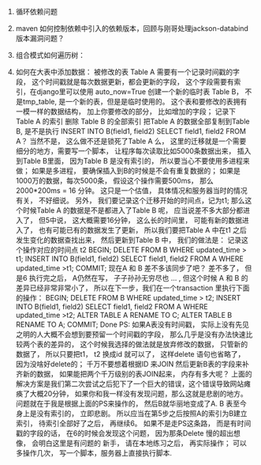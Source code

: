 1. 循环依赖问题

2. maven 如何控制依赖中引入的依赖版本，回顾与刚哥处理jackson-databind版本漏洞问题？

3. 组合模式如何遍历树：

4. 如何在大表中添加数据：
    被修改的表 Table A 需要有一个记录时间戳的字段， 这个时间戳就是每次数据更新，都会更新的字段， 这个字段需要有索引，在django里可以使用 auto_now=True
创建一个新的临时表 Table B， 不是tmp_table, 是一个新的表，但是是临时使用的。 这个表和要修改的表拥有一模一样的数据结构， 加上你要修改的部分， 比如增加的字段；
记录下Table A 的索引
删除 Table B 的全部索引
把Table A 的数据全部复制到Table B, 是不是执行 INSERT INTO B(field1, field2) SELECT field1, field2 FROM A？ 当然不是， 这么做不还是锁死了Table A 么， 这里的迁移就是一个需要细分的地方，需要写一个脚本， 让程序每次读取比如5000条数据出来， 插入到Table B里面， 因为Table B 是没有索引的， 所以要当心不要使用多进程来做； 如果是多进程， 要确保插入到B的时候是不会有重复数据的； 如果是1000万的数据，每次5000条， 假设这个操作需要500ms， 那么 2000*200ms = 16 分钟。 这只是一个估值， 具体情况和服务器当时的情况有关， 不好细说。 另外， 我们要记录这个迁移开始的时间点，记为t1;
那么这个时候Table A 的数据是不是都进入了Table B 呢， 应当说差不多大部分都进入了， 但5中说， 这大概需要16分钟， 这么长的时间里， 可能有新的数据进入了， 也有可能已有的数据发生了更新， 所以我们要把Table A 中在t1 之后发生变化的数据查找出来， 然后更新到Table B 中， 我们的做法是：
记录这个操作对应的时间点 t2
BEGIN;
DELETE FROM B WHERE updated_time > t1;
INSERT INTO B(field1, field2) SELECT field1, field2 FROM A WHERE updated_time >t1;
COMMIT;
现在A 和 B 差不多该同步了吧？ 差不多了， 但是6 执行完之后， A仍然在写， 子子孙孙无穷尽也 … , 但这个时候 A 和 B 的差异已经非常非常小了， 所以在下一步，我们在一个transaction 里执行下面的操作：
BEGIN;
DELETE FROM B WHERE updated_time > t2;
INSERT INTO B(field1, field2) SELECT field1, field2 FROM A WHERE updated_time >t2;
ALTER TABLE A RENAME TO C;
ALTER TABLE B RENAME TO A;
COMMIT;
Done
PS: 如果A表没有时间戳， 实际上没有先见之明的人大概不会想到要预留一个时间戳的字段， 那么几乎是没有办法快速比较两个表的差异的， 这个时候我选择的做法就是放弃修改的数据， 只管新的数据了， 所以只要把t1， t2 换成id 就可以了， 这样delete 语句也省略了， 因为没啥好delete的；
千万不要想着根据ID 来JOIN 然后更新B表的字段来补齐新的数据， 如果能把两个千万级别的表JOIN起来， 内存有多大呢？
上面的解决方案是我们第二次尝试之后犯下了一个巨大的错误，这个错误导致网站瘫痪了大概20分钟， 如果你和我一样没有发现问题，那么这就是悲剧的地方。 问题就在于我是根据上面的PS来操作的， 然后B就华丽地变成了A. B 表至今身上是没有索引的， 立即悲剧。 所以应当在第5步之后按照A的索引为B建立索引， 待索引全部好了之后， 再继续6。 如果不是走PS这条路， 而是有时间戳的字段的话， 在6的时候会发现这个问题， 因为那条Delete 慢的超出想像， 会明白这里是有问题的
新手， 请在本地练习之后， 再实际操作； 可以多操作几次， 写一个脚本，服务器上直接执行脚本.